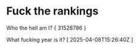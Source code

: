 # Fuck the rankings

Who the hell am I?
{ 31528786 }

What fucking year is it?
[ 2025-04-08T15:26:40Z ]
